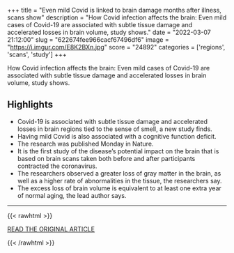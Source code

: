 +++
title = "Even mild Covid is linked to brain damage months after illness, scans show"
description = "How Covid infection affects the brain: Even mild cases of Covid-19 are associated with subtle tissue damage and accelerated losses in brain volume, study shows."
date = "2022-03-07 21:12:00"
slug = "622674fee966cacf67496df6"
image = "https://i.imgur.com/E8K2BXn.jpg"
score = "24892"
categories = ['regions', 'scans', 'study']
+++

How Covid infection affects the brain: Even mild cases of Covid-19 are associated with subtle tissue damage and accelerated losses in brain volume, study shows.

## Highlights

- Covid-19 is associated with subtle tissue damage and accelerated losses in brain regions tied to the sense of smell, a new study finds.
- Having mild Covid is also associated with a cognitive function deficit.
- The research was published Monday in Nature.
- It is the first study of the disease’s potential impact on the brain that is based on brain scans taken both before and after participants contracted the coronavirus.
- The researchers observed a greater loss of gray matter in the brain, as well as a higher rate of abnormalities in the tissue, the researchers say.
- The excess loss of brain volume is equivalent to at least one extra year of normal aging, the lead author says.

---

{{< rawhtml >}}
  <p class="article-category">
    <a target="_blank" href="https://www.nbcnews.com/health/health-news/long-covid-even-mild-covid-linked-damage-brain-months-infection-rcna18959">READ THE ORIGINAL ARTICLE</a>
  </p>
{{< /rawhtml >}}
